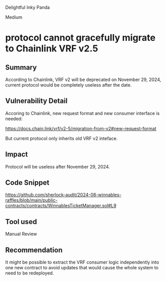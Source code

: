 Delightful Inky Panda

Medium

# protocol cannot gracefully migrate to Chainlink VRF v2.5

## Summary

According to Chainlink, VRF v2 will be deprecated on November 29, 2024, current protocol would be completely useless after the date.

## Vulnerability Detail

Accoring to Chainlink, new request format and new consumer interface is needed:

https://docs.chain.link/vrf/v2-5/migration-from-v2#new-request-format

But current protocol only inherits old VRF v2 inteface.

## Impact

Protocol will be useless after November 29, 2024.

## Code Snippet

https://github.com/sherlock-audit/2024-08-winnables-raffles/blob/main/public-contracts/contracts/WinnablesTicketManager.sol#L9

## Tool used

Manual Review

## Recommendation

It might be possible to extract the VRF consumer logic independently into one new contract to avoid updates that would cause the whole system to need to be redeployed.